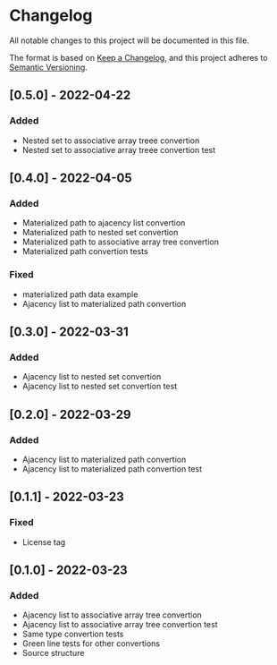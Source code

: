 # Changelog

All notable changes to this project will be documented in this file.

The format is based on [Keep a Changelog](https://keepachangelog.com/en/1.0.0/),
and this project adheres to [Semantic Versioning](https://semver.org/spec/v2.0.0.html).

## [0.5.0] - 2022-04-22

### Added

- Nested set to associative array treee convertion
- Nested set to associative array treee convertion test

## [0.4.0] - 2022-04-05

### Added

- Materialized path to ajacency list convertion
- Materialized path to nested set convertion
- Materialized path to associative array tree convertion
- Materialized path convertion tests

### Fixed

- materialized path data example
- Ajacency list to materialized path convertion

## [0.3.0] - 2022-03-31

### Added

- Ajacency list to nested set convertion
- Ajacency list to nested set convertion test

## [0.2.0] - 2022-03-29

### Added

- Ajacency list to materialized path convertion
- Ajacency list to materialized path convertion test

## [0.1.1] - 2022-03-23

### Fixed

- License tag

## [0.1.0] - 2022-03-23

### Added

- Ajacency list to associative array tree convertion
- Ajacency list to associative array tree convertion test
- Same type convertion tests
- Green line tests for other convertions
- Source structure
